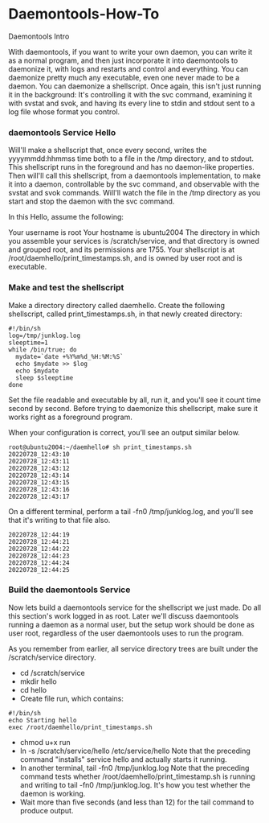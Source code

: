 # Daemontools-How-To

Daemontools Intro

With daemontools, if you want to write your own daemon, you can write it as a normal program, and then just incorporate it into daemontools to daemonize it, with logs and restarts and control and everything. You can daemonize pretty much any executable, even one never made to be a daemon. You can daemonize a shellscript. Once again, this isn't just running it in the background: It's controlling it with the svc command, examining it with svstat and svok, and having its every line to stdin and stdout sent to a log file whose format you control.

### daemontools Service Hello

Will'll make a shellscript that, once every second, writes the yyyymmdd:hhmmss time both to a file in the /tmp directory, and to stdout. This shellscript runs in the foreground and has no daemon-like properties. Then will'll call this shellscript, from a daemontools implementation, to make it into a daemon, controllable by the svc command, and observable with the svstat and svok commands. Will'll watch the file in the /tmp directory as you start and stop the daemon with the svc command.

In this Hello, assume the following:

Your username is root
Your hostname is ubuntu2004
The directory in which you assemble your services is /scratch/service, and that directory is owned and grouped root, and its permissions are 1755.
Your shellscript is at /root/daemhello/print_timestamps.sh, and is owned by user root and is executable.

### Make and test the shellscript
Make a directory directory called daemhello. Create the following shellscript, called print_timestamps.sh, in that newly created directory:
````
#!/bin/sh
log=/tmp/junklog.log
sleeptime=1
while /bin/true; do
  mydate=`date +%Y%m%d_%H:%M:%S`
  echo $mydate >> $log
  echo $mydate
  sleep $sleeptime
done
````
Set the file readable and executable by all, run it, and you'll see it count time second by second. Before trying to daemonize this shellscript, make sure it works right as a foreground program.

When your configuration is correct, you’ll see an output similar below.
````
root@ubuntu2004:~/daemhello# sh print_timestamps.sh
20220728_12:43:10
20220728_12:43:11
20220728_12:43:12
20220728_12:43:14
20220728_12:43:15
20220728_12:43:16
20220728_12:43:17
````
On a different terminal, perform a tail -fn0 /tmp/junklog.log, and you'll see that it's writing to that file also.
````
20220728_12:44:19
20220728_12:44:21
20220728_12:44:22
20220728_12:44:23
20220728_12:44:24
20220728_12:44:25

````
### Build the daemontools Service

Now lets build a daemontools service for the shellscript we just made. Do all this section's work logged in as root. Later we'll discuss daemontools running a daemon as a normal user, but the setup work should be done as user root, regardless of the user daemontools uses to run the program.

As you remember from earlier, all service directory trees are built under the /scratch/service directory.

* cd /scratch/service
* mkdir hello
* cd hello
* Create file run, which contains:
````
#!/bin/sh
echo Starting hello
exec /root/daemhello/print_timestamps.sh
````
* chmod u+x run
* ln -s /scratch/service/hello /etc/service/hello
Note that the preceding command "installs" service hello and actually starts it running.
* In another terminal, tail -fn0 /tmp/junklog.log
Note that the preceding command tests whether /root/daemhello/print_timestamp.sh is running and writing to tail -fn0 /tmp/junklog.log. It's how you test whether the daemon is working.
* Wait more than five seconds (and less than 12) for the tail command to produce output.
